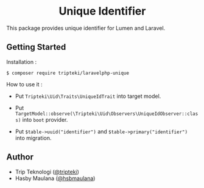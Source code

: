 <h1 align="center">Unique Identifier</h1>

This package provides unique identifier for Lumen and Laravel.

Getting Started
---

Installation :

```
$ composer require tripteki/laravelphp-unique
```

How to use it :

- Put `Tripteki\Uid\Traits\UniqueIdTrait` into target model.

- Put `TargetModel::observe(\Tripteki\Uid\Observers\UniqueIdObserver::class)` into `boot` provider.

- Put `$table->uuid("identifier")` and `$table->primary("identifier")` into migration.

Author
---

- Trip Teknologi ([@tripteki](https://linkedin.com/company/tripteki))
- Hasby Maulana ([@hsbmaulana](https://linkedin.com/in/hsbmaulana))
